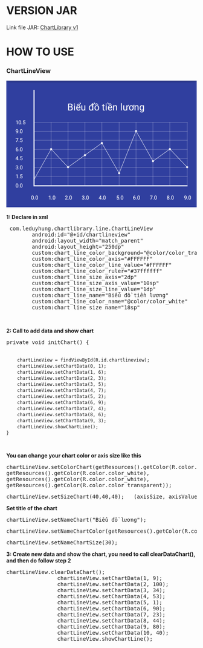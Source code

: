 # VERSION JAR
Link file JAR: <a href="https://github.com/all-my-library/MyChart/tree/master/library/myjar_v1" title="">ChartLibrary v1</a>
# HOW TO USE
<h3>ChartLineView</h3>
<img src="https://github.com/all-my-library/MyChart/blob/master/art/line_chart.png"></a>
<p><b>1: Declare in xml</b></p>
<pre> com.leduyhung.chartlibrary.line.ChartLineView
        android:id="@+id/chartlineview"
        android:layout_width="match_parent"
        android:layout_height="250dp"
        custom:chart_line_color_background="@color/color_transparent"
        custom:chart_line_color_axis="#FFFFFF"
        custom:chart_line_color_line_value="#FFFFFF"
        custom:chart_line_color_ruler="#37ffffff"
        custom:chart_line_size_axis="2dp"
        custom:chart_line_size_axis_value="10sp"
        custom:chart_line_size_line_value="1dp"
        custom:chart_line_name="Biểu đồ tiền lương"
        custom:chart_line_color_name="@color/color_white"
        custom:chart_line_size_name="18sp"
</pre>
<br/>
<p><b>2: Call to add data and show chart</b></p>
<pre>
private void initChart() {

        chartLineView = findViewById(R.id.chartlineview);
        chartLineView.setChartData(0, 1);
        chartLineView.setChartData(1, 6);
        chartLineView.setChartData(2, 3);
        chartLineView.setChartData(3, 5);
        chartLineView.setChartData(4, 7);
        chartLineView.setChartData(5, 2);
        chartLineView.setChartData(6, 9);
        chartLineView.setChartData(7, 4);
        chartLineView.setChartData(8, 6);
        chartLineView.setChartData(9, 3);
        chartLineView.showChartLine();
    }
</pre>
<p><b>You can change your chart color or axis size like this</b></p>
<pre>
chartLineView.setColorChart(getResources().getColor(R.color.color_white),
getResources().getColor(R.color.color_white),
getResources().getColor(R.color.color_white),
getResources().getColor(R.color.color_transparent));
</pre>

<pre>
chartLineView.setSizeChart(40,40,40);   (axisSize, axisValue, lineValueSize)
</pre>

<p><b>Set title of the chart</b></p>
<pre>
chartLineView.setNameChart("Biểu đồ lương");
</pre>

<pre>
chartLineView.setNameChartColor(getResources().getColor(R.color.color_white));
</pre>

<pre>
chartLineView.setNameChartSize(30);
</pre>

<p><b>3: Create new data and show the chart, you need to call clearDataChart(), and then do follow step 2</b></p>
<pre>
chartLineView.clearDataChart();
                chartLineView.setChartData(1, 9);
                chartLineView.setChartData(2, 100);
                chartLineView.setChartData(3, 34);
                chartLineView.setChartData(4, 53);
                chartLineView.setChartData(5, 1);
                chartLineView.setChartData(6, 90);
                chartLineView.setChartData(7, 23);
                chartLineView.setChartData(8, 44);
                chartLineView.setChartData(9, 80);
                chartLineView.setChartData(10, 40);
                chartLineView.showChartLine();
</pre>
